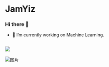 # JamYiz
### Hi there 👋

- 🔭 I’m currently working on Machine Learning.


![](https://github-readme-stats.vercel.app/api?username=JamYiz)
---
![图片](https://count.getloli.com/get/@jamstack?theme=asoul)

